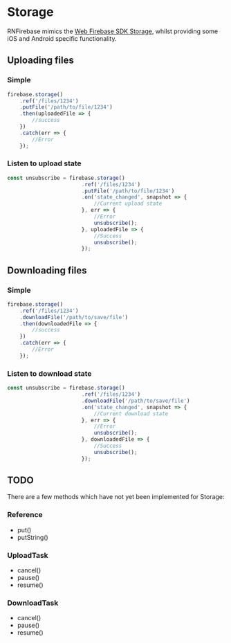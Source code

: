 # Storage

RNFirebase mimics the [Web Firebase SDK Storage](https://firebase.google.com/docs/storage/web/start), whilst
providing some iOS and Android specific functionality.

## Uploading files

### Simple

```javascript
firebase.storage()
    .ref('/files/1234')
    .putFile('/path/to/file/1234')
    .then(uploadedFile => {
        //success
    })
    .catch(err => {
        //Error
    });
```

### Listen to upload state

```javascript
const unsubscribe = firebase.storage()
                        .ref('/files/1234')
                        .putFile('/path/to/file/1234')
                        .on('state_changed', snapshot => {
                            //Current upload state
                        }, err => {
                            //Error
                            unsubscribe();
                        }, uploadedFile => {
                            //Success
                            unsubscribe();
                        });
```

## Downloading files

### Simple

```javascript
firebase.storage()
    .ref('/files/1234')
    .downloadFile('/path/to/save/file')
    .then(downloadedFile => {
        //success
    })
    .catch(err => {
        //Error
    });
```

### Listen to download state

```javascript
const unsubscribe = firebase.storage()
                        .ref('/files/1234')
                        .downloadFile('/path/to/save/file')
                        .on('state_changed', snapshot => {
                            //Current download state
                        }, err => {
                            //Error
                            unsubscribe();
                        }, downloadedFile => {
                            //Success
                            unsubscribe();
                        });
```

## TODO

There are a few methods which have not yet been implemented for Storage:

### Reference
- put()
- putString()

### UploadTask
- cancel()
- pause()
- resume()

### DownloadTask
- cancel()
- pause()
- resume()
